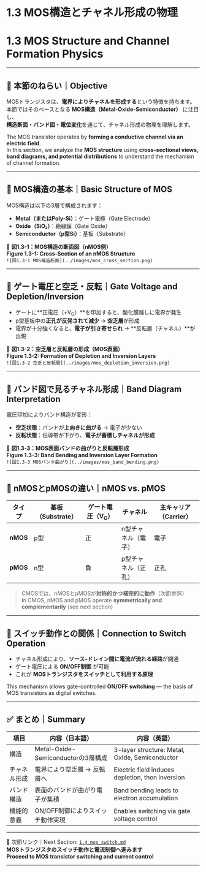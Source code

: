 # 1.3 MOS構造とチャネル形成の物理  
# 1.3 MOS Structure and Channel Formation Physics

---

## 🎯 本節のねらい｜Objective

MOSトランジスタは、**電界によりチャネルを形成する**という特徴を持ちます。  
本節ではそのベースとなる **MOS構造（Metal-Oxide-Semiconductor）** に注目し、  
**構造断面・バンド図・電位変化**を通じて、チャネル形成の物理を理解します。

The MOS transistor operates by **forming a conductive channel via an electric field**.  
In this section, we analyze the **MOS structure** using **cross-sectional views, band diagrams, and potential distributions** to understand the mechanism of channel formation.

---

## 🔹 MOS構造の基本｜Basic Structure of MOS

MOS構造は以下の3層で構成されます：

- **Metal（またはPoly-Si）**：ゲート電極（Gate Electrode）  
- **Oxide（SiO₂）**：絶縁膜（Gate Oxide）  
- **Semiconductor（p型Si）**：基板（Substrate）

📘 **図1.3-1：MOS構造の断面図（nMOS例）**  
**Figure 1.3-1: Cross-Section of an nMOS Structure**  
`![図1.3-1 MOS構造断面](../images/mos_cross_section.png)`

---

## 🔹 ゲート電圧と空乏・反転｜Gate Voltage and Depletion/Inversion

- ゲートに**正電圧（+V<sub>G</sub>）**を印加すると、酸化膜越しに電界が発生  
- p型基板中の**正孔が反発されて減少** → **空乏層**が形成  
- 電界が十分強くなると、**電子が引き寄せられ** → **反転層（チャネル）**が出現

📘 **図1.3-2：空乏層と反転層の形成（MOS表面）**  
**Figure 1.3-2: Formation of Depletion and Inversion Layers**  
`![図1.3-2 空乏と反転層](../images/mos_depletion_inversion.png)`

---

## 🔹 バンド図で見るチャネル形成｜Band Diagram Interpretation

電圧印加によりバンド構造が変形：

- **空乏状態**：バンドが**上向きに曲がる** → 電子が少ない  
- **反転状態**：伝導帯が下がり、**電子が蓄積しチャネルが形成**

📘 **図1.3-3：MOS表面バンドの曲がりと反転層形成**  
**Figure 1.3-3: Band Bending and Inversion Layer Formation**  
`![図1.3-3 MOSバンド曲がり](../images/mos_band_bending.png)`

---

## 🔹 nMOSとpMOSの違い｜nMOS vs. pMOS

| タイプ | 基板（Substrate） | ゲート電圧（V<sub>G</sub>） | チャネル | 主キャリア（Carrier） |
|--------|--------------------|------------------------------|----------|------------------------|
| **nMOS** | p型 | 正 | n型チャネル（電子） | 電子 |
| **pMOS** | n型 | 負 | p型チャネル（正孔） | 正孔 |

> CMOSでは、nMOSとpMOSが**対称的かつ補完的に動作**（次節参照）  
> In CMOS, nMOS and pMOS operate **symmetrically and complementarily** (see next section)

---

## 🔹 スイッチ動作との関係｜Connection to Switch Operation

- チャネル形成により、**ソース–ドレイン間に電流が流れる経路**が開通  
- ゲート電圧による **ON/OFF制御** が可能  
- これが **MOSトランジスタをスイッチとして利用する原理**

This mechanism allows gate-controlled **ON/OFF switching** — the basis of MOS transistors as digital switches.

---

## ✅ まとめ｜Summary

| 項目 | 内容（日本語） | 内容（英語） |
|------|----------------|---------------|
| 構造 | Metal-Oxide-Semiconductorの3層構成 | 3-layer structure: Metal, Oxide, Semiconductor |
| チャネル形成 | 電界により空乏層 → 反転層へ | Electric field induces depletion, then inversion |
| バンド構造 | 表面のバンドが曲がり電子が集積 | Band bending leads to electron accumulation |
| 機能的意義 | ON/OFF制御によりスイッチ動作実現 | Enables switching via gate voltage control |

---

📎 次節リンク｜Next Section: [`1.4_mos_switch.md`](./1.4_mos_switch.md)  
**MOSトランジスタのスイッチ動作と電流制御へ進みます**  
**Proceed to MOS transistor switching and current control**

---
